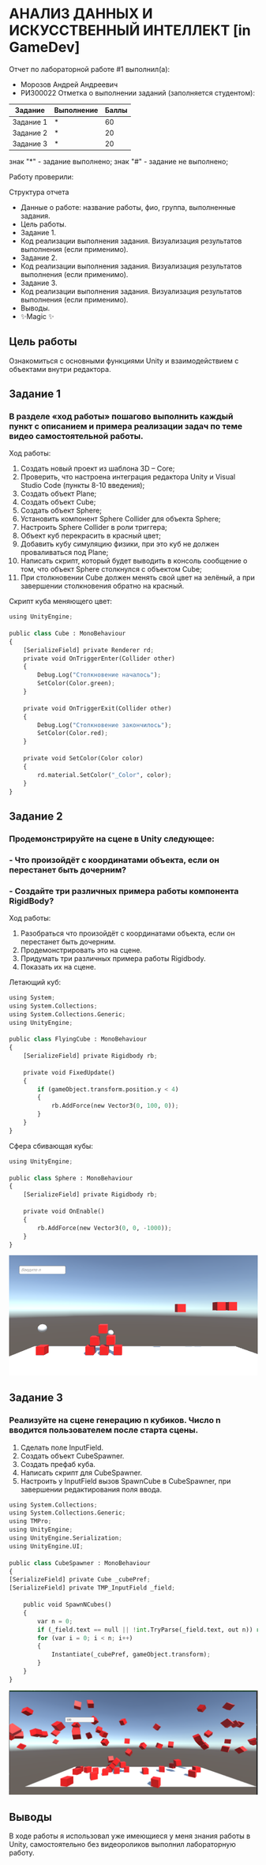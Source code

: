 # АНАЛИЗ ДАННЫХ И ИСКУССТВЕННЫЙ ИНТЕЛЛЕКТ [in GameDev]
Отчет по лабораторной работе #1 выполнил(а):
- Морозов Андрей Андреевич
- РИ300022
Отметка о выполнении заданий (заполняется студентом):

| Задание | Выполнение | Баллы |
| ------ |------------| ------ |
| Задание 1 | *          | 60 |
| Задание 2 | *          | 20 |
| Задание 3 | *          | 20 |

знак "*" - задание выполнено; знак "#" - задание не выполнено;

Работу проверили:

Структура отчета

- Данные о работе: название работы, фио, группа, выполненные задания.
- Цель работы.
- Задание 1.
- Код реализации выполнения задания. Визуализация результатов выполнения (если применимо).
- Задание 2.
- Код реализации выполнения задания. Визуализация результатов выполнения (если применимо).
- Задание 3.
- Код реализации выполнения задания. Визуализация результатов выполнения (если применимо).
- Выводы.
- ✨Magic ✨

## Цель работы
Ознакомиться с основными функциями Unity и взаимодействием с объектами внутри редактора.

## Задание 1
### В разделе «ход работы» пошагово выполнить каждый пункт с описанием и примера реализации задач по теме видео самостоятельной работы.
Ход работы:
1) Создать новый проект из шаблона 3D – Core;
2) Проверить, что настроена интеграция редактора Unity и Visual Studio Code
   (пункты 8-10 введения);
3) Создать объект Plane;
4) Создать объект Cube;
5) Создать объект Sphere;
6) Установить компонент Sphere Collider для объекта Sphere;
7) Настроить Sphere Collider в роли триггера;
8) Объект куб перекрасить в красный цвет;
9) Добавить кубу симуляцию физики, при это куб не должен проваливаться
   под Plane;
10) Написать скрипт, который будет выводить в консоль сообщение о том,
    что объект Sphere столкнулся с объектом Cube;
11) При столкновении Cube должен менять свой цвет на зелёный, а при
    завершении столкновения обратно на красный.

Скрипт куба меняющего цвет:
```py
using UnityEngine;

public class Cube : MonoBehaviour
{
    [SerializeField] private Renderer rd;
    private void OnTriggerEnter(Collider other)
    {
        Debug.Log("Столкновение началось");
        SetColor(Color.green);
    }

    private void OnTriggerExit(Collider other)
    {
        Debug.Log("Столкновение закончилось");
        SetColor(Color.red);
    }

    private void SetColor(Color color)
    {
        rd.material.SetColor("_Color", color);
    }
}
```

## Задание 2
### Продемонстрируйте на сцене в Unity следующее:
### - Что произойдёт с координатами объекта, если он перестанет быть дочерним?
### - Создайте три различных примера работы компонента RigidBody?
Ход работы:
1) Разобраться что произойдёт с координатами объекта, если он перестанет быть дочерним.
2) Продемонстрировать это на сцене.
3) Придумать три различных примера работы Rigidbody.
4) Показать их на сцене.

Летающий куб:
```py
using System;
using System.Collections;
using System.Collections.Generic;
using UnityEngine;

public class FlyingCube : MonoBehaviour
{
    [SerializeField] private Rigidbody rb;

    private void FixedUpdate()
    {
        if (gameObject.transform.position.y < 4)
        {
            rb.AddForce(new Vector3(0, 100, 0));
        }
    }
}
```
Сфера сбивающая кубы:
```py
using UnityEngine;

public class Sphere : MonoBehaviour
{
    [SerializeField] private Rigidbody rb;

    private void OnEnable()
    {
        rb.AddForce(new Vector3(0, 0, -1000));
    }
}
```
![img.png](img.png)

## Задание 3
### Реализуйте на сцене генерацию n кубиков. Число n вводится пользователем после старта сцены.

1) Сделать поле InputField.
2) Создать объект CubeSpawner.
3) Создать префаб куба.
4) Написать скрипт для CubeSpawner.
5) Настроить у InputField вызов SpawnCube в CubeSpawner, при завершении редактирования поля ввода.

```py
using System.Collections;
using System.Collections.Generic;
using TMPro;
using UnityEngine;
using UnityEngine.Serialization;
using UnityEngine.UI;

public class CubeSpawner : MonoBehaviour
{
[SerializeField] private Cube _cubePref;
[SerializeField] private TMP_InputField _field;

    public void SpawnNCubes()
    {
        var n = 0;
        if (_field.text == null || !int.TryParse(_field.text, out n)) return;
        for (var i = 0; i < n; i++)
        {
            Instantiate(_cubePref, gameObject.transform);
        }
    }
}
```
![img_1.png](img_1.png)

## Выводы

В ходе работы я использовал уже имеющиеся у меня знания работы в Unity, самостоятельно без видеороликов выполнил лабораторную работу.
